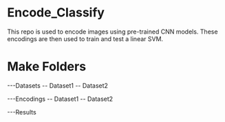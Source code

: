 # Encode_Classify
This repo is used to encode images using pre-trained CNN models. These encodings are then used to train and test a linear SVM.

# Make Folders
---Datasets
   -- Dataset1
   -- Dataset2

---Encodings
   -- Dataset1
   -- Dataset2

---Results
